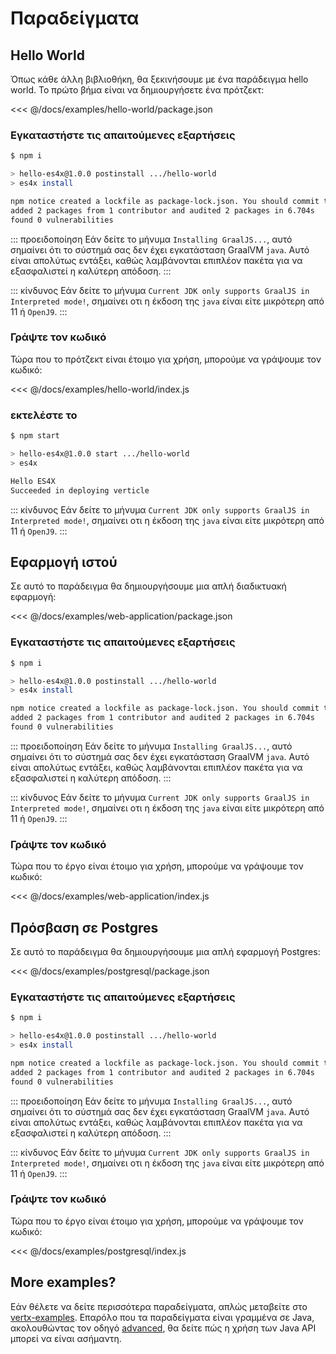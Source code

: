 # Παραδείγματα

## Hello World

Όπως κάθε άλλη βιβλιοθήκη, θα ξεκινήσουμε με ένα παράδειγμα hello world. Το πρώτο βήμα είναι να δημιουργήσετε ένα πρότζεκτ:

<<< @/docs/examples/hello-world/package.json

### Εγκαταστήστε τις απαιτούμενες εξαρτήσεις

```bash
$ npm i

> hello-es4x@1.0.0 postinstall .../hello-world
> es4x install

npm notice created a lockfile as package-lock.json. You should commit this file.
added 2 packages from 1 contributor and audited 2 packages in 6.704s
found 0 vulnerabilities
```

::: προειδοποίηση
Εάν δείτε το μήνυμα `Installing GraalJS...`, αυτό σημαίνει ότι το σύστημά σας δεν έχει εγκατάσταση GraalVM `java`.
Αυτό είναι απολύτως εντάξει, καθώς λαμβάνονται επιπλέον πακέτα για να εξασφαλιστεί η καλύτερη απόδοση.
:::

::: κίνδυνος
Εάν δείτε το μήνυμα `Current JDK only supports GraalJS in Interpreted mode!`, σημαίνει οτι η έκδοση της `java` είναι είτε μικρότερη από 11 ή `OpenJ9`.
:::

### Γράψτε τον κωδικό

Τώρα που το πρότζεκτ είναι έτοιμο για χρήση, μπορούμε να γράψουμε τον κωδικό:

<<< @/docs/examples/hello-world/index.js

### εκτελέστε το

```bash
$ npm start

> hello-es4x@1.0.0 start .../hello-world
> es4x

Hello ES4X
Succeeded in deploying verticle
```

::: κίνδυνος
Εάν δείτε το μήνυμα `Current JDK only supports GraalJS in Interpreted mode!`, σημαίνει οτι η έκδοση της `java` είναι είτε μικρότερη από 11 ή `OpenJ9`.
:::

## Εφαρμογή ιστού

Σε αυτό το παράδειγμα θα δημιουργήσουμε μια απλή διαδικτυακή εφαρμογή:

<<< @/docs/examples/web-application/package.json

### Εγκαταστήστε τις απαιτούμενες εξαρτήσεις

```bash
$ npm i

> hello-es4x@1.0.0 postinstall .../hello-world
> es4x install

npm notice created a lockfile as package-lock.json. You should commit this file.
added 2 packages from 1 contributor and audited 2 packages in 6.704s
found 0 vulnerabilities
```

::: προειδοποίηση
Εάν δείτε το μήνυμα `Installing GraalJS...`, αυτό σημαίνει ότι το σύστημά σας δεν έχει εγκατάσταση GraalVM `java`.
Αυτό είναι απολύτως εντάξει, καθώς λαμβάνονται επιπλέον πακέτα για να εξασφαλιστεί η καλύτερη απόδοση.
:::

::: κίνδυνος
Εάν δείτε το μήνυμα `Current JDK only supports GraalJS in Interpreted mode!`, σημαίνει οτι η έκδοση της `java` είναι είτε μικρότερη από 11 ή `OpenJ9`.
:::

### Γράψτε τον κωδικό

Τώρα που το έργο είναι έτοιμο για χρήση, μπορούμε να γράψουμε τον κωδικό:

<<< @/docs/examples/web-application/index.js

## Πρόσβαση σε Postgres

Σε αυτό το παράδειγμα θα δημιουργήσουμε μια απλή εφαρμογή Postgres:

<<< @/docs/examples/postgresql/package.json

### Εγκαταστήστε τις απαιτούμενες εξαρτήσεις

```bash
$ npm i

> hello-es4x@1.0.0 postinstall .../hello-world
> es4x install

npm notice created a lockfile as package-lock.json. You should commit this file.
added 2 packages from 1 contributor and audited 2 packages in 6.704s
found 0 vulnerabilities
```

::: προειδοποίηση
Εάν δείτε το μήνυμα `Installing GraalJS...`, αυτό σημαίνει ότι το σύστημά σας δεν έχει εγκατάσταση GraalVM `java`.
Αυτό είναι απολύτως εντάξει, καθώς λαμβάνονται επιπλέον πακέτα για να εξασφαλιστεί η καλύτερη απόδοση.
:::

::: κίνδυνος
Εάν δείτε το μήνυμα `Current JDK only supports GraalJS in Interpreted mode!`, σημαίνει οτι η έκδοση της `java` είναι είτε μικρότερη από 11 ή `OpenJ9`.
:::

### Γράψτε τον κωδικό

Τώρα που το έργο είναι έτοιμο για χρήση, μπορούμε να γράψουμε τον κωδικό:

<<< @/docs/examples/postgresql/index.js

## More examples?

Εάν θέλετε να δείτε περισσότερα παραδείγματα, απλώς μεταβείτε στο [vertx-examples](https://github.com/vert-x3/vertx-examples). Eπαρόλο που τα παραδείγματα είναι γραμμένα σε Java, ακολουθώντας τον  οδηγό [advanced](../advanced), θα δείτε πώς η χρήση των Java API μπορεί να είναι ασήμαντη.
